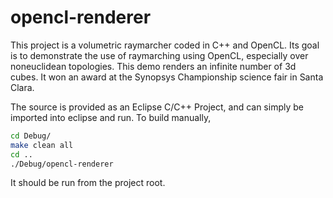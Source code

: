 # opencl-renderer

This project is a volumetric raymarcher coded in C++ and OpenCL. Its goal is to demonstrate the use of raymarching using OpenCL, especially over noneuclidean topologies. This demo renders an infinite number of 3d cubes. It won an award at the Synopsys Championship science fair in Santa Clara.

The source is provided as an Eclipse C/C++ Project, and can simply be imported into eclipse and run.
To build manually, 

```bash
cd Debug/
make clean all
cd ..
./Debug/opencl-renderer
```

It should be run from the project root.
